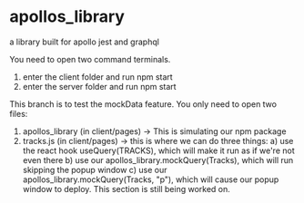 # apollos_library
a library built for apollo jest and graphql

You need to open two command terminals.
1) enter the client folder and run npm start
2) enter the server folder and run npm start

This branch is to test the mockData feature.
You only need to open two files:
  1) apollos_library (in client/pages) -> This is simulating our npm package
  2) tracks.js (in client/pages) -> this is where we can do three things:
    a) use the react hook useQuery(TRACKS), which will make it run as if we're not even there
    b) use our apollos_library.mockQuery(Tracks), which will run skipping the popup window
    c) use our apollos_library.mockQuery(Tracks, "p"), which will cause our popup window to deploy.  This section is still being worked on.
